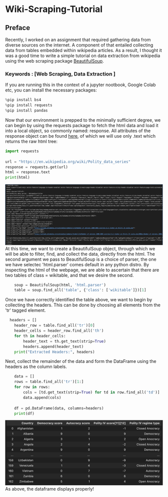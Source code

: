 # Wiki-Scraping-Tutorial

## Preface
Recently, I worked on an assignment that required gathering data from diverse sources on the internet. A component of that entailed collecting data from tables embedded within wikipedia articles. As a result, I thought it was a good time to write a simple tutorial on data extraction from wikipedia using the web scraping package [BeautifulSoup](https://www.crummy.com/software/BeautifulSoup/). 

### Keywords : [Web Scraping, Data Extraction ]

If you are running this in the context of a jupyter nootbook, Google Colab etc, you can install the necessary packages:

```python
%pip install bs4
%pip install requests
%pip install pandas
```

Now that our environment is prepped to the minimally sufficient degree, we can begin by using the requests package to fetch the html data and load it into a local object, so commonly named: response. All attributes of the response object can be found [here](https://requests.readthedocs.io/en/latest/api/#requests.Response), of which we will use only .text which returns the raw html tree: 

```python
import requests

url = "https://en.wikipedia.org/wiki/Polity_data_series"
response = requests.get(url)
html = response.text
print(html)
```
![Screenshot of Output](./images/print_output.png)
At this time, we want to create a BeautifulSoup object, through which we will be able to filter, find, and collect the data, directly from the html. The second argument we pass to BeautifulSoup is a choice of parser, the one we have selectec 'html.parser' comes default in any python distro.
By inspecting the html of the webpage, we are able to ascertain that there are two tables of class = wikitable, and that we desire the second. 

```python
    soup = BeautifulSoup(html, 'html.parser')
    table = soup.find_all('table', {'class': ['wikitable']})[1]  
```

Once we have correctly identified the table above, we want to begin by collecting the headers. This can be done by choosing all elements from the 'tr' tagged element. 
```python
  headers = []
    header_row = table.find_all('tr')[0]
    header_cells = header_row.find_all('th')
    for th in header_cells:
        header_text = th.get_text(strip=True)  
        headers.append(header_text)  
    print("Extracted Headers:", headers)  
```

Next, collect the remainder of the data and form the DataFrame using the headers as the column labels.

```python
    data = []
    rows = table.find_all('tr')[1:]  
    for row in rows:
        cols = [td.get_text(strip=True) for td in row.find_all('td')]
        data.append(cols)

    df = pd.DataFrame(data, columns=headers)
    print(df)
```
![Screenshot of Output](./images/dataframe.png)
As above, the dataframe displays properly! 

